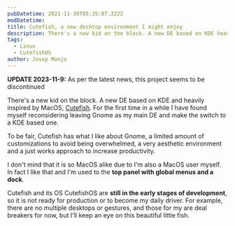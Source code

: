 ```yaml
---
pubDatetime: 2021-11-30T05:35:07.322Z
modDatetime:
title: Cutefish, a new desktop environment I might enjoy
description: There's a new kid on the block. A new DE based on KDE heavily inspired by MacOS
tags:
  - Linux
  - CutefishOS
author: Josep Monjo
---
```


**UPDATE 2023-11-9:** As per the latest news, this project seems to be discontinued

There's a new kid on the block. A new DE based on KDE and heavily inspired by MacOS, [Cutefish](https://en.cutefishos.com/). For the first time in a while I have found myself reconsidering leaving Gnome as my main DE and make the switch to a KDE based one.

To be fair, Cutefish has what I like about Gnome, a limited amount of customizations to avoid being overwhelmed, a very aesthetic environment and a just works approach to increase productivity.

I don't mind that it is so MacOS alike due to I'm also a MacOS user myself. In fact I like that and I'm used to the **top panel with global menus and a dock**.

Cutefish and its OS CutefishOS are **still in the early stages of development**, so it is not ready for production or to become my daily driver. For example, there are no multiple desktops or gestures, and those for my are deal breakers for now, but I'll keep an eye on this beautiful little fish.
